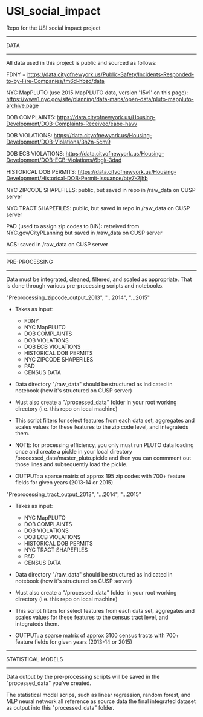 # USI_social_impact
Repo for the USI social impact project

******
DATA
******

All data used in this project is public and sourced as follows:

FDNY = https://data.cityofnewyork.us/Public-Safety/Incidents-Responded-to-by-Fire-Companies/tm6d-hbzd/data

NYC MapPLUTO (use 2015 MapPLUTO data, version '15v1' on this page): https://www1.nyc.gov/site/planning/data-maps/open-data/pluto-mappluto-archive.page

DOB COMPLAINTS: https://data.cityofnewyork.us/Housing-Development/DOB-Complaints-Received/eabe-havv

DOB VIOLATIONS: https://data.cityofnewyork.us/Housing-Development/DOB-Violations/3h2n-5cm9

DOB ECB VIOLATIONS: https://data.cityofnewyork.us/Housing-Development/DOB-ECB-Violations/6bgk-3dad

HISTORICAL DOB PERMITS: https://data.cityofnewyork.us/Housing-Development/Historical-DOB-Permit-Issuance/bty7-2jhb

NYC ZIPCODE SHAPEFILES: public, but saved in repo in /raw_data on CUSP server

NYC TRACT SHAPEFILES: public, but saved in repo in /raw_data on CUSP server

PAD (used to assign zip codes to BIN): retreived from NYC.gov/CityPLanning but saved in /raw_data on CUSP server

ACS: saved in /raw_data on CUSP server

**************
PRE-PROCESSING
**************
Data must be integrated, cleaned, filtered, and scaled as appropriate. That is done through various pre-processing scripts and notebooks.

"Preprocessing_zipcode_output_2013", "...2014", "...2015"
- Takes as input:
    - FDNY
    - NYC MapPLUTO
    - DOB COMPLAINTS
    - DOB VIOLATIONS
    - DOB ECB VIOLATIONS
    - HISTORICAL DOB PERMITS
    - NYC ZIPCODE SHAPEFILES
    - PAD
    - CENSUS DATA
    
- Data directory "/raw_data" should be structured as indicated in notebook (how it's structured on CUSP server)

- Must also create a "/processed_data" folder in your root working directory (i.e. this repo on local machine)

- This script filters for select features from each data set, aggregates and scales values for these features to the zip code level, and integrateds them.

- NOTE: for processing efficiency, you only must run PLUTO data loading once and create a pickle in your local directory /processed_data/master_pluto.pickle  and then you can commment out those lines and subsequently load the pickle.

- OUTPUT: a sparse matrix of approx 195 zip codes with 700+ feature fields for given years (2013-14  or 2015)

"Preprocessing_tract_output_2013", "...2014", "...2015"
- Takes as input:
    - NYC MapPLUTO
    - DOB COMPLAINTS
    - DOB VIOLATIONS
    - DOB ECB VIOLATIONS
    - HISTORICAL DOB PERMITS
    - NYC TRACT SHAPEFILES
    - PAD
    - CENSUS DATA
    
- Data directory "/raw_data" should be structured as indicated in notebook (how it's structured on CUSP server)

- Must also create a "/processed_data" folder in your root working directory (i.e. this repo on local machine)

- This script filters for select features from each data set, aggregates and scales values for these features to the census tract level, and integrateds them.

- OUTPUT: a sparse matrix of approx 3100 census tracts with 700+ feature fields for given years (2013-14  or 2015)

**************
STATISTICAL MODELS
**************
Data output by the pre-processing scripts will be saved in the "processed_data" you've created.

The statistical model scrips, such as linear regression, random forest, and MLP neural network all reference as source data the final integrated dataset as output into this "processed_data" folder.
